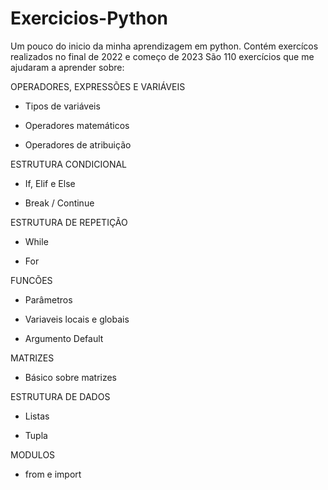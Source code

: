 # Exercicios-Python
Um pouco do inicio da minha aprendizagem em python. Contém exercícos realizados no final de 2022 e começo de 2023
São 110 exercícios que me ajudaram a aprender sobre:

<p>OPERADORES, EXPRESSÕES E VARIÁVEIS</p>

  - Tipos de variáveis
  
  - Operadores matemáticos

  - Operadores de atribuição
<p>ESTRUTURA CONDICIONAL</p>

  - If, Elif e Else
  
  - Break / Continue
<p>ESTRUTURA DE REPETIÇÃO</p>

  - While
  
  - For
<p>FUNCÕES</p>

  - Parâmetros
    
  - Variaveis locais e globais
    
  - Argumento Default
<p>MATRIZES</p>

  - Básico sobre matrizes
  <p>ESTRUTURA DE DADOS</p>
  
  - Listas
    
  - Tupla
<p>MODULOS</p>

  - from e import

